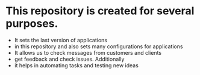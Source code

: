 # This repository is created for several purposes.
- It sets the last version of applications
- in this repository and also sets many configurations for applications
- It allows us to check messages from customers and clients
- get feedback and check issues. Additionally
- it helps in automating tasks and testing new ideas
